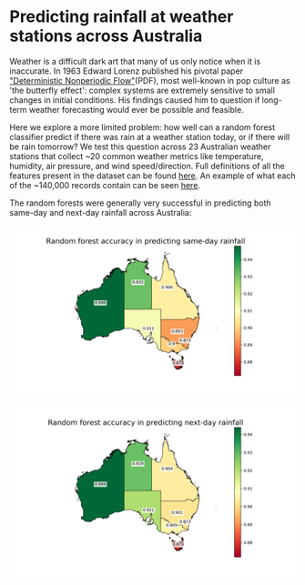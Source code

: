 # Predicting rainfall at weather stations across Australia

Weather is a difficult dark art that many of us only notice when it is inaccurate. In 1963 Edward Lorenz published his pivotal paper ["Deterministic Nonperiodic Flow"](https://journals.ametsoc.org/downloadpdf/journals/atsc/20/2/1520-0469_1963_020_0130_dnf_2_0_co_2.xml)(PDF), most well-known in pop culture as 'the butterfly effect': complex systems are extremely sensitive to small changes in initial conditions. His findings caused him to question if long-term weather forecasting would ever be possible and feasible. 

Here we explore a more limited problem: how well can a random forest classifier predict if there was rain at a weather station today, or if there will be rain tomorrow? We test this question across 23 Australian weather stations that collect ~20 common weather metrics like temperature, humidity, air pressure, and wind speed/direction. Full definitions of all the features present in the dataset can be found [here](http://www.bom.gov.au/climate/dwo/IDCJDW0000.shtml). An example of what each of the ~140,000 records contain can be seen [here](http://www.bom.gov.au/climate/dwo/IDCJDW2801.latest.shtml). 

The random forests were generally very successful in predicting both same-day and next-day rainfall across Australia:

![Did it rain today?](https://github.com/TimNagle-McNaughton/Australian_rain/blob/main/Figures/Same-day_accuracy.png)

![Will it rain tomorrow?](https://github.com/TimNagle-McNaughton/Australian_rain/blob/main/Figures/Next-day_accuracy.png)
 
